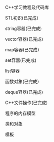 C++学习教程及代码库

STL初识(已完成）

string容器(已完成)

vector容器(已完成)

map容器(已完成）

set容器(已完成)

list容器

函数对象(已完成）

deque容器(已完成)

C++文件操作(已完成)

程序的内存模型

类和对象

模板